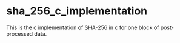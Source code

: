 # sha_256_c_implementation

This is the c implementation of SHA-256 in c for one block of post-processed data.
